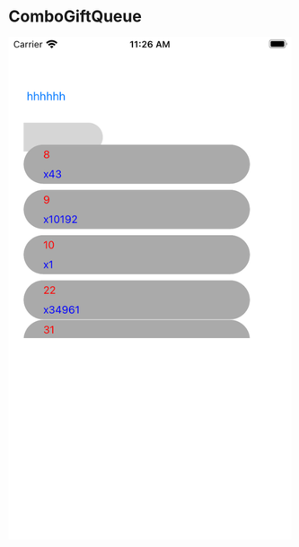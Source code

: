 # ComboGiftQueue
![截图](https://github.com/SumiaFish/ComboGiftQueue/blob/main/Simulator%20Screen%20Shot%20-%20iPhone%20SE%20(3rd%20generation)%20-%202023-04-28%20at%2011.26.37.png)
